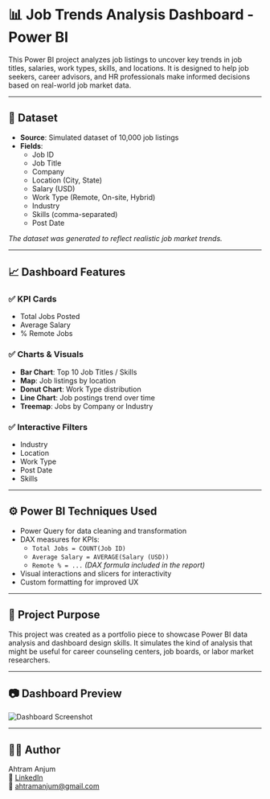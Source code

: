 


# 📊 Job Trends Analysis Dashboard - Power BI

This Power BI project analyzes job listings to uncover key trends in job titles, salaries, work types, skills, and locations.
It is designed to help job seekers, career advisors, and HR professionals make informed decisions based on real-world job market data.

---

## 📁 Dataset

- **Source**: Simulated dataset of 10,000 job listings
- **Fields**:
  - Job ID
  - Job Title
  - Company
  - Location (City, State)
  - Salary (USD)
  - Work Type (Remote, On-site, Hybrid)
  - Industry
  - Skills (comma-separated)
  - Post Date

*The dataset was generated to reflect realistic job market trends.*

---

## 📈 Dashboard Features

### ✅ KPI Cards
- Total Jobs Posted
- Average Salary
- % Remote Jobs

### ✅ Charts & Visuals
- **Bar Chart**: Top 10 Job Titles / Skills
- **Map**: Job listings by location
- **Donut Chart**: Work Type distribution
- **Line Chart**: Job postings trend over time
- **Treemap**: Jobs by Company or Industry

### ✅ Interactive Filters
- Industry
- Location
- Work Type
- Post Date
- Skills

---

## ⚙️ Power BI Techniques Used

- Power Query for data cleaning and transformation
- DAX measures for KPIs:
  - `Total Jobs = COUNT(Job ID)`
  - `Average Salary = AVERAGE(Salary (USD))`
  - `Remote % = ...` *(DAX formula included in the report)*
- Visual interactions and slicers for interactivity
- Custom formatting for improved UX


---

## 📝 Project Purpose

This project was created as a portfolio piece to showcase Power BI data analysis and dashboard design skills.
It simulates the kind of analysis that might be useful for career counseling centers, job boards, or labor market researchers.

---

## 📷 Dashboard Preview

![Dashboard Screenshot](./)



---

## 🙋‍♂️ Author

Ahtram Anjum  
🔗 [LinkedIn](https://www.linkedin.com/in/ahtramanjum/)  
📧 ahtramanjum@gmail.com
